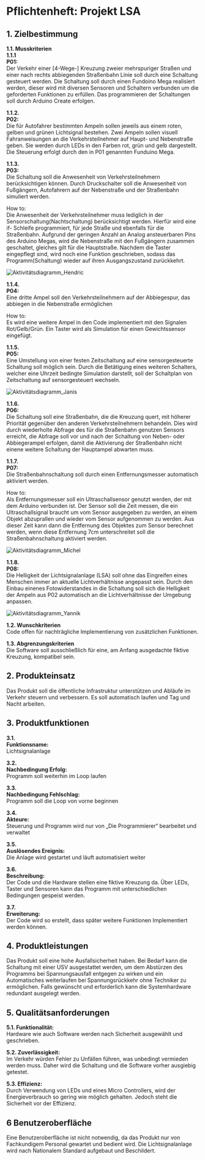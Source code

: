 # Pflichtenheft: Projekt LSA

## 1. Zielbestimmung

**1.1. Musskriterien**  
**1.1.1**  
**P01:**  
Der Verkehr einer [4-Wege-] Kreuzung zweier mehrspuriger Straßen und einer nach rechts abbiegenden Straßenbahn Linie soll durch eine Schaltung gesteuert werden. Die Schaltung soll durch einen Fundoino Mega realisiert werden, dieser wird mit diversen Sensoren und Schaltern verbunden um die geforderten Funktionen zu erfüllen. Das programmieren der Schaltungen soll durch Arduino Create erfolgen.  

**1.1.2.**  
**P02:**  
Die für Autofahrer bestimmten Ampeln sollen jeweils aus einem roten, gelben und grünen Lichtsignal bestehen. Zwei Ampeln sollen visuell Fahranweisungen an die Verkehrsteilnehmer auf Haupt- und Nebenstraße geben. Sie werden durch LEDs in den Farben rot, grün und gelb dargestellt. Die Steuerung erfolgt durch den in P01 genannten Funduino Mega.  

**1.1.3.**  
**P03:**  
Die Schaltung soll die Anwesenheit von Verkehrsteilnehmern berücksichtigen können. Durch Druckschalter soll die Anwesenheit von Fußgängern, Autofahrern auf der Nebenstraße und der Straßenbahn simuliert werden.

How to:  
Die Anwesenheit der Verkehrsteilnehmer muss lediglich in der Sensorschaltung(Nachtschaltung) berücksichtigt werden. Hierfür wird eine if- Schleife programmiert, für jede Straße und ebenfalls für die Straßenbahn. Aufgrund der geringen Anzahl an Analog ansteuerbaren Pins des Arduino Megas, wird die Nebenstraße mit den Fußgängern zusammen geschaltet, gleiches gilt für die Hauptstraße. Nachdem die Taster eingepflegt sind, wird noch eine Funktion geschrieben, sodass das Programm(Schaltung) wieder auf ihren Ausgangszustand zurückkehrt.  

![Aktivitätsdiagramm_Hendric](images/Aktiv-Diagramm_Hendric.jpg)

**1.1.4.**   
**P04:**  
Eine dritte Ampel soll den Verkehrsteilnehmern auf der Abbiegespur, das abbiegen in die Nebenstraße ermöglichen

How to:  
Es wird eine weitere Ampel in den Code implementiert mit den Signalen Rot/Gelb/Grün. Ein Taster wird als Simulation für einen Gewichtssensor eingefügt.
 
**1.1.5.**  
**P05:**  
Eine Umstellung von einer festen Zeitschaltung auf eine sensorgesteuerte Schaltung soll möglich sein. Durch die Betätigung eines weiteren Schalters, welcher eine Uhrzeit bedingte Simulation darstellt, soll der Schaltplan von Zeitschaltung auf sensorgesteuert wechseln.    
  
![Aktivitätsdiagramm_Janis](images/Aktivitaetsdiagramm_Janis_A05_130717.PNG)  
  
**1.1.6.**    
**P06:**  
Die Schaltung soll eine Straßenbahn, die die Kreuzung quert, mit höherer Priorität gegenüber den anderen Verkehrsteilnehmern behandeln. Dies wird durch wiederholte Abfrage des für die Straßenbahn genutzen Sensors erreicht, die Abfrage soll vor und nach der Schaltung von Neben- oder Abbiegerampel erfolgen, damit die Aktivierung der Straßenbahn nicht einene weitere Schaltung der Hauptampel abwarten muss.   

**1.1.7.**  
**P07:**  
Die Straßenbahnschaltung soll durch einen Entfernungsmesser automatisch aktiviert werden.    

How to:  
Als Entfernungsmesser soll ein Ultraschallsensor genutzt werden, der mit dem Arduino verbunden ist. Der Sensor soll die Zeit messen, die ein Ultraschallsignal braucht um vom Sensor ausgegeben zu werden, an einem Objekt abzuprallen und wieder vom Sensor aufgenommen zu werden. Aus dieser Zeit kann dann die Entfernung des Objektes zum Sensor berechnet werden, wenn diese Entfernung 7cm unterschreitet soll die Straßenbahnschaltung aktiviert werden.     

![Aktivitätsdiagramm_Michel](images/Aktivitaetsdiagramm_Michel.jpg)

**1.1.8.**  
**P08:**  
Die Helligkeit der Lichtsignalanlage (LSA) soll ohne das Eingreifen eines Menschen immer an aktuelle Lichtverhältnisse angepasst sein. Durch den Einbau einenes Fotowiderstandes in die Schaltung soll sich die Helligkeit der Ampeln aus P02 automatisch an die Lichtverhältnisse der Umgebung anpassen.  

![Aktivitätsdiagramm_Yannik](images/Helligkeitssteuerung_12.07.17_Yannik_Schaekel.jpg)

  
**1.2. Wunschkriterien**  
Code offen für nachträgliche Implementierung von zusätzlichen Funktionen.

**1.3. Abgrenzungskriterien**  
Die Software soll ausschließlich für eine, am Anfang ausgedachte fiktive Kreuzung, kompatibel sein.    

## 2. Produkteinsatz
Das Produkt soll die öffentliche Infrastruktur unterstützen und Abläufe im Verkehr steuern und verbessern. Es soll automatisch laufen und Tag und Nacht arbeiten.   

## 3. Produktfunktionen
**3.1.**  
**Funktionsname:**  
Lichtsignalanlage  

**3.2.**  
**Nachbedingung Erfolg:**  
Programm soll weiterhin im Loop laufen  

**3.3.**  
**Nachbedingung Fehlschlag:**  
Programm soll die Loop von vorne beginnen  

**3.4.**  
**Akteure:**  
Steuerung und Programm wird nur von „Die Programmierer“ bearbeitet und verwaltet 

**3.5.**  
**Auslösendes Ereignis:**  
Die Anlage wird gestartet und läuft automatisiert weiter  

**3.6.**  
**Beschreibung:**  
Der Code und die Hardware stellen eine fiktive Kreuzung da. Über LEDs, Taster und Sensoren kann das Programm mit unterschiedlichen Bedingungen gespeist werden.  

**3.7.**  
**Erweiterung:**  
Der Code wird so erstellt, dass später weitere Funktionen Implementiert werden können.    

## 4. Produktleistungen  
Das Produkt soll eine hohe Ausfallsicherheit haben. Bei Bedarf kann die Schaltung mit einer USV ausgestattet werden, um dem Abstürzen des Programms bei Spannungsausfall entgegen zu wirken und ein Automatisches weiterlaufen bei Spannungsrückkehr ohne Techniker zu ermöglichen. Falls gewünscht und erforderlich kann die Systemhardware redundant ausgelegt werden.  

## 5. Qualitätsanforderungen  

**5.1. Funktionalität:**  
Hardware wie auch Software werden nach Sicherheit ausgewählt und geschrieben.  

**5.2. Zuverlässigkeit:**  
Im Verkehr würden Fehler zu Unfällen führen, was unbedingt vermieden werden muss. Daher wird die Schaltung und die Software vorher ausgiebig getestet.  

**5.3. Effizienz:**  
Durch Verwendung von LEDs und eines Micro Controllers, wird der Energieverbrauch so gering wie möglich gehalten. Jedoch steht die Sicherheit vor der Effizienz.  


## 6 Benutzeroberfläche  
Eine Benutzeroberfläche ist nicht notwendig, da das Produkt nur von Fachkundigem Personal gewartet und bedient wird. Die Lichtsignalanlage wird nach Nationalem Standard aufgebaut und Beschildert.  
